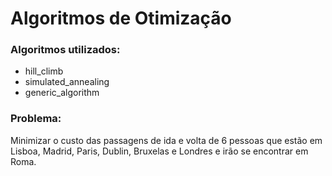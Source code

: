 # Algoritmos de Otimização

<h3> Algoritmos utilizados: </h3>

<ul>
    <li> hill_climb </li>
    <li> simulated_annealing </li>
    <li> generic_algorithm </li>
</ul>

<h3> Problema: </h3>

Minimizar o custo das passagens de ida e volta de 6 pessoas que estão em Lisboa, Madrid, Paris, Dublin, Bruxelas e Londres e irão se encontrar em Roma.
          
